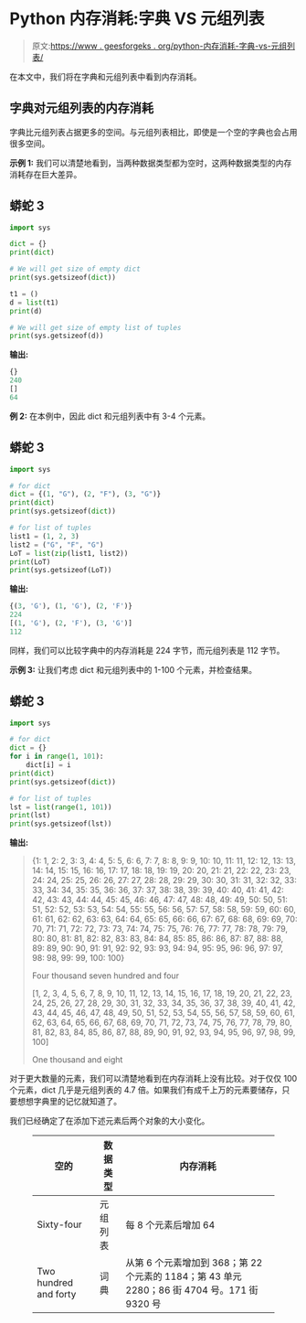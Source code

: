 # Python 内存消耗:字典 VS 元组列表

> 原文:[https://www . geesforgeks . org/python-内存消耗-字典-vs-元组列表/](https://www.geeksforgeeks.org/python-memory-consumption-dictionary-vs-list-of-tuples/)

在本文中，我们将在字典和元组列表中看到内存消耗。

## 字典对元组列表的内存消耗

字典比元组列表占据更多的空间。与元组列表相比，即使是一个空的字典也会占用很多空间。

**示例 1:** 我们可以清楚地看到，当两种数据类型都为空时，这两种数据类型的内存消耗存在巨大差异。

## 蟒蛇 3

```py
import sys

dict = {}
print(dict)

# We will get size of empty dict
print(sys.getsizeof(dict))

t1 = ()
d = list(t1)
print(d)

# We will get size of empty list of tuples
print(sys.getsizeof(d))
```

**输出:**

```py
{}
240
[]
64
```

**例 2:** 在本例中，因此 dict 和元组列表中有 3-4 个元素。

## 蟒蛇 3

```py
import sys

# for dict
dict = {(1, "G"), (2, "F"), (3, "G")}
print(dict)
print(sys.getsizeof(dict))

# for list of tuples
list1 = (1, 2, 3)
list2 = ("G", "F", "G")
LoT = list(zip(list1, list2))
print(LoT)
print(sys.getsizeof(LoT))
```

**输出:**

```py
{(3, 'G'), (1, 'G'), (2, 'F')}
224
[(1, 'G'), (2, 'F'), (3, 'G')]
112
```

同样，我们可以比较字典中的内存消耗是 224 字节，而元组列表是 112 字节。

**示例 3:** 让我们考虑 dict 和元组列表中的 1-100 个元素，并检查结果。

## 蟒蛇 3

```py
import sys

# for dict
dict = {}
for i in range(1, 101):
    dict[i] = i
print(dict)
print(sys.getsizeof(dict))

# for list of tuples
lst = list(range(1, 101))
print(lst)
print(sys.getsizeof(lst))
```

**输出:**

> {1: 1, 2: 2, 3: 3, 4: 4, 5: 5, 6: 6, 7: 7, 8: 8, 9: 9, 10: 10, 11: 11, 12: 12, 13: 13, 14: 14, 15: 15, 16: 16, 17: 17, 18: 18, 19: 19, 20: 20, 21: 21, 22: 22, 23: 23, 24: 24, 25: 25, 26: 26, 27: 27, 28: 28, 29: 29, 30: 30, 31: 31, 32: 32, 33: 33, 34: 34, 35: 35, 36: 36, 37: 37, 38: 38, 39: 39, 40: 40, 41: 41, 42: 42, 43: 43, 44: 44, 45: 45, 46: 46, 47: 47, 48: 48, 49: 49, 50: 50, 51: 51, 52: 52, 53: 53, 54: 54, 55: 55, 56: 56, 57: 57, 58: 58, 59: 59, 60: 60, 61: 61, 62: 62, 63: 63, 64: 64, 65: 65, 66: 66, 67: 67, 68: 68, 69: 69, 70: 70, 71: 71, 72: 72, 73: 73, 74: 74, 75: 75, 76: 76, 77: 77, 78: 78, 79: 79, 80: 80, 81: 81, 82: 82, 83: 83, 84: 84, 85: 85, 86: 86, 87: 87, 88: 88, 89: 89, 90: 90, 91: 91, 92: 92, 93: 93, 94: 94, 95: 95, 96: 96, 97: 97, 98: 98, 99: 99, 100: 100}
> 
> Four thousand seven hundred and four
> 
> [1, 2, 3, 4, 5, 6, 7, 8, 9, 10, 11, 12, 13, 14, 15, 16, 17, 18, 19, 20, 21, 22, 23, 24, 25, 26, 27, 28, 29, 30, 31, 32, 33, 34, 35, 36, 37, 38, 39, 40, 41, 42, 43, 44, 45, 46, 47, 48, 49, 50, 51, 52, 53, 54, 55, 56, 57, 58, 59, 60, 61, 62, 63, 64, 65, 66, 67, 68, 69, 70, 71, 72, 73, 74, 75, 76, 77, 78, 79, 80, 81, 82, 83, 84, 85, 86, 87, 88, 89, 90, 91, 92, 93, 94, 95, 96, 97, 98, 99, 100]
> 
> One thousand and eight

对于更大数量的元素，我们可以清楚地看到在内存消耗上没有比较。对于仅仅 100 个元素，dict 几乎是元组列表的 4.7 倍。如果我们有成千上万的元素要储存，只要想想字典里的记忆就知道了。

我们已经确定了在添加下述元素后两个对象的大小变化。

<figure class="table">

| 空的 | 数据类型 | 内存消耗 |
| --- | --- | --- |
| Sixty-four | 元组列表 | 每 8 个元素后增加 64 |
| Two hundred and forty | 词典 | 从第 6 个元素增加到 368；第 22 个元素的 1184；第 43 单元 2280；86 街 4704 号。171 街 9320 号 |

</figure>